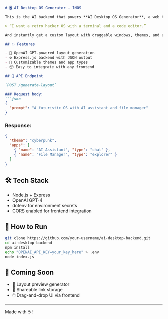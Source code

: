 ````markdown
# 🖥️ AI Desktop OS Generator — INOS

This is the AI backend that powers **AI Desktop OS Generator**, a web tool that builds interactive desktop-style environments from plain text prompts. Just say something like:

> “I want a retro hacker OS with a terminal and a code editor.”

And instantly get a custom layout with draggable windows, themes, and apps.

## ✨ Features

- 🔗 OpenAI GPT-powered layout generation
- ⚙️ Express.js backend with JSON output
- 🌈 Customizable themes and app types
- 📦 Easy to integrate with any frontend

## 🚀 API Endpoint

`POST /generate-layout`

### Request body:
```json
{
  "prompt": "A futuristic OS with AI assistant and file manager"
}
````

### Response:

```json
{
  "theme": "cyberpunk",
  "apps": [
    { "name": "AI Assistant", "type": "chat" },
    { "name": "File Manager", "type": "explorer" }
  ]
}
```

## 🛠️ Tech Stack

* Node.js + Express
* OpenAI GPT-4
* dotenv for environment secrets
* CORS enabled for frontend integration

## 🧪 How to Run

```bash
git clone https://github.com/your-username/ai-desktop-backend.git
cd ai-desktop-backend
npm install
echo "OPENAI_API_KEY=your_key_here" > .env
node index.js
```

## 📌 Coming Soon

* 🎨 Layout preview generator
* 🔗 Shareable link storage
* 🖱️ Drag-and-drop UI via frontend

---

Made with ☕️!
